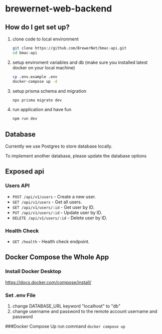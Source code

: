 # brewernet-web-backend

## How do I get set up?

1. clone code to local environment
   ``` bash
   git clone https://github.com/BrewerNet/bmac-api.git
   cd bmac-api
   ```
2. setup enviroment variables and db (make sure you installed latest docker on your local machine)
   ``` bash
   cp .env.example .env
   docker-compose up -d
   ```
3. setup prisma schema and migration
   ``` bash
   npx prisma migrate dev
   ```
4. run application and have fun
   ``` bash
   npm run dev
   ```

## Database

Currently we use Postgres to store database locally.

To implement another database, please update the database options

## Exposed api
### Users API

- `POST /api/v1/users` - Create a new user.
- `GET /api/v1/users` - Get all users.
- `GET /api/v1/users/:id` - Get user by ID.
- `PUT /api/v1/users/:id` - Update user by ID.
- `DELETE /api/v1/users/:id` - Delete user by ID.

### Health Check

- `GET /health` - Health check endpoint.

## Docker Compose the Whole App
### Install Docker Desktop
https://docs.docker.com/compose/install/

### Set .env File
1. change DATABASE_URL keyword "localhost" to "db"
2. change username and password to the remote account username and password

###Docker Compose Up
run command `docker compose up`
